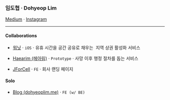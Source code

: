 ### 임도협 · Dohyeop Lim

[Medium](https://dohyeoplim.medium.com/) · [Instagram](https://instagram.com/dohyeoplim)

---

#### Collaborations

- [워닛](https://github.com/GGUNGSIL-WONNIT/WONNIT-iOS) · `iOS` · 유휴 시간을 공간 공유로 채우는  지역 상권 활성화 서비스
 
- [Haearim (헤아림)](https://www.instagram.com/p/DMeN-y3z0Kw/?img_index=1) · `Prototype` · 사망 이후 행정 절차를 돕는 서비스

- [JForCell](https://jforcell.com/ko) · `FE` · 회사 랜딩 페이지


#### Solo

- [Blog (dohyeoplim.me)](https://www.dohyeoplim.me) · `FE (w/ BE)`
